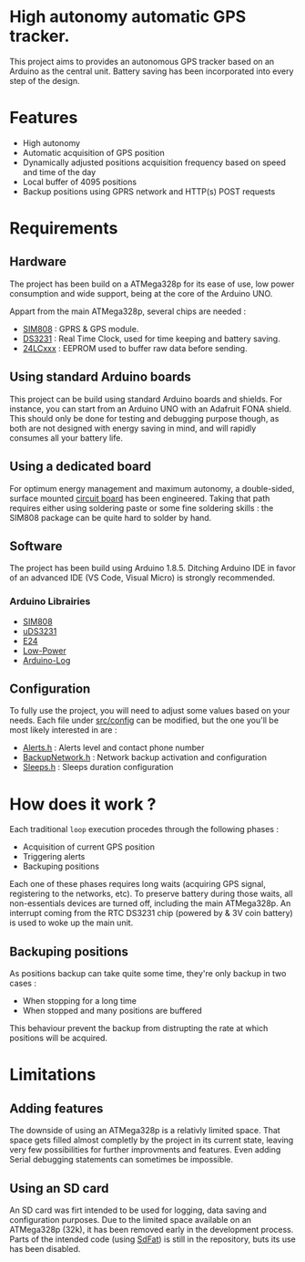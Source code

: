 # High autonomy automatic GPS tracker.
This project aims to provides an autonomous GPS tracker based on an Arduino as the central unit. Battery saving has been incorporated into every step of the design.

# Features
 * High autonomy
 * Automatic acquisition of GPS position
 * Dynamically adjusted positions acquisition frequency based on speed and time of the day
 * Local buffer of 4095 positions
 * Backup positions using GPRS network and HTTP(s) POST requests

# Requirements

## Hardware
The project has been build on a ATMega328p for its ease of use, low power consumption and wide support, being at the core of the Arduino UNO.

Appart from the main ATMega328p, several chips are needed :
* [SIM808](https://simcom.ee/documents/?dir=SIM808) : GPRS & GPS module.
* [DS3231](https://www.maximintegrated.com/en/products/digital/real-time-clocks/DS3231.html) : Real Time Clock, used for time keeping and battery saving.
* [24LCxxx](https://www.microchip.com/wwwproducts/en/en010828) : EEPROM used to buffer raw data before sending.

## Using standard Arduino boards
This project can be build using standard Arduino boards and shields. For instance, you can start from an Arduino UNO with an Adafruit FONA shield.
This should only be done for testing and debugging purpose though, as both are not designed with energy saving in mind, and will rapidly consumes all your battery life.

## Using a dedicated board
For optimum energy management and maximum autonomy, a double-sided, surface mounted [circuit board]() has been engineered. Taking that path requires either using soldering paste or some fine soldering skills : the SIM808 package can be quite hard to solder by hand.

## Software
The project has been build using Arduino 1.8.5. Ditching Arduino IDE in favor of an advanced IDE (VS Code, Visual Micro) is strongly recommended.

### Arduino Librairies
 * [SIM808]()
 * [uDS3231]()
 * [E24]()
 * [Low-Power](https://github.com/rocketscream/Low-Power)
 * [Arduino-Log](https://github.com/thijse/Arduino-Log/)

## Configuration
To fully use the project, you will need to adjust some values based on your needs. Each file under [src/config](src/config) can be modified, but the one you'll be most likely interested in are :
 * [Alerts.h](/src/config/Alerts.h) : Alerts level and contact phone number
 * [BackupNetwork.h](/src/config/BackupNetwork.h) : Network backup activation and configuration
 * [Sleeps.h](/src/config/Pins.h) : Sleeps duration configuration

# How does it work ?
Each traditional `loop` execution procedes through the following phases :
 * Acquisition of current GPS position
 * Triggering alerts
 * Backuping positions

Each one of these phases requires long waits (acquiring GPS signal, registering to the networks, etc). To preserve battery during those waits, all non-essentials devices are turned off, including the main ATMega328p. An interrupt coming from the RTC DS3231 chip (powered by & 3V coin battery) is used to woke up the main unit.

## Backuping positions
As positions backup can take quite some time, they're only backup in two cases :
 * When stopping for a long time
 * When stopped and many positions are buffered

This behaviour prevent the backup from distrupting the rate at which positions will be acquired.

# Limitations

## Adding features
The downside of using an ATMega328p is a relativly limited space. That space gets filled almost completly by the project in its current state, leaving very few possibilities for further improvments and features. Even adding Serial debugging statements can sometimes be impossible.

## Using an SD card
An SD card was firt intended to be used for logging, data saving and configuration purposes. Due to the limited space available on an ATMega328p (32k), it has been removed early in the development process. Parts of the intended code (using [SdFat](https://github.com/greiman/SdFat)) is still in the repository, buts its use has been disabled.